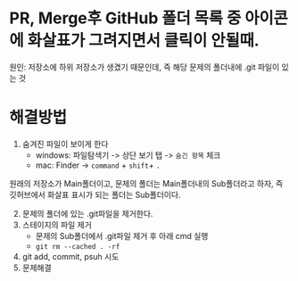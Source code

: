 # PR, Merge후 GitHub 폴더 목록 중 아이콘에 화살표가 그려지면서 클릭이 안될때.

원인: 저장소에 하위 저장소가 생겼기 때문인데, 즉 해당 문제의 폴더내에 .git 파일이 있는 것

# 해결방법

1. 숨겨진 파일이 보이게 한다
    - windows: 파일탐색기 -> 상단 보기 탭 -> `숨긴 항목` 체크
    - mac: Finder -> `command` + `shift`+ `.`

원래의 저장소가 Main폴더이고, 문제의 폴더는 Main폴더내의 Sub폴더라고 하자,
즉 깃허브에서 화살표 표시가 되는 폴더는 Sub폴더이다.

2. 문제의 폴더에 있는 .git파일을 제거한다.
3. 스테이지의 파일 제거
    - 문제의 Sub폴더에서 .git파일 제거 후 아래 cmd 실행
    - `git rm --cached . -rf`
4. git add, commit, psuh 시도
5. 문제해결
